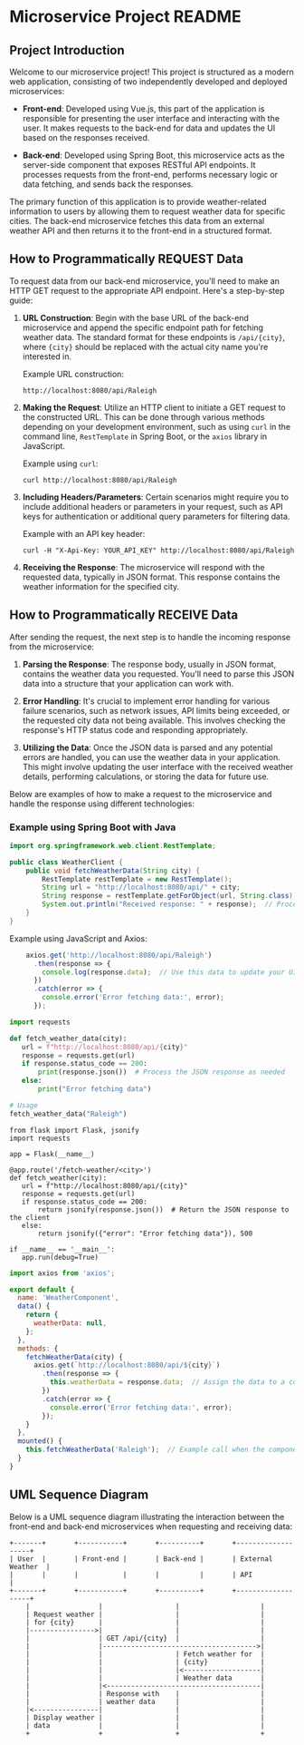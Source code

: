 # Microservice Project README

## Project Introduction

Welcome to our microservice project! This project is structured as a modern web application, consisting of two independently developed and deployed microservices:

- **Front-end**: Developed using Vue.js, this part of the application is responsible for presenting the user interface and interacting with the user. It makes requests to the back-end for data and updates the UI based on the responses received.
  
- **Back-end**: Developed using Spring Boot, this microservice acts as the server-side component that exposes RESTful API endpoints. It processes requests from the front-end, performs necessary logic or data fetching, and sends back the responses.

The primary function of this application is to provide weather-related information to users by allowing them to request weather data for specific cities. The back-end microservice fetches this data from an external weather API and then returns it to the front-end in a structured format.

## How to Programmatically REQUEST Data

To request data from our back-end microservice, you'll need to make an HTTP GET request to the appropriate API endpoint. Here's a step-by-step guide:

1. **URL Construction**: Begin with the base URL of the back-end microservice and append the specific endpoint path for fetching weather data. The standard format for these endpoints is `/api/{city}`, where `{city}` should be replaced with the actual city name you're interested in.

    Example URL construction:
    ```plaintext
    http://localhost:8080/api/Raleigh
    ```

2. **Making the Request**: Utilize an HTTP client to initiate a GET request to the constructed URL. This can be done through various methods depending on your development environment, such as using `curl` in the command line, `RestTemplate` in Spring Boot, or the `axios` library in JavaScript.

    Example using `curl`:
    ```plaintext
    curl http://localhost:8080/api/Raleigh
    ```

3. **Including Headers/Parameters**: Certain scenarios might require you to include additional headers or parameters in your request, such as API keys for authentication or additional query parameters for filtering data.

    Example with an API key header:
    ```plaintext
    curl -H "X-Api-Key: YOUR_API_KEY" http://localhost:8080/api/Raleigh
    ```

4. **Receiving the Response**: The microservice will respond with the requested data, typically in JSON format. This response contains the weather information for the specified city.

## How to Programmatically RECEIVE Data

After sending the request, the next step is to handle the incoming response from the microservice:

1. **Parsing the Response**: The response body, usually in JSON format, contains the weather data you requested. You'll need to parse this JSON data into a structure that your application can work with.

2. **Error Handling**: It's crucial to implement error handling for various failure scenarios, such as network issues, API limits being exceeded, or the requested city data not being available. This involves checking the response's HTTP status code and responding appropriately.

3. **Utilizing the Data**: Once the JSON data is parsed and any potential errors are handled, you can use the weather data in your application. This might involve updating the user interface with the received weather details, performing calculations, or storing the data for future use.

Below are examples of how to make a request to the microservice and handle the response using different technologies:

### Example using Spring Boot with Java

```java
import org.springframework.web.client.RestTemplate;

public class WeatherClient {
    public void fetchWeatherData(String city) {
        RestTemplate restTemplate = new RestTemplate();
        String url = "http://localhost:8080/api/" + city;
        String response = restTemplate.getForObject(url, String.class);
        System.out.println("Received response: " + response);  // Process the JSON response
    }
}
```
Example using JavaScript and Axios:
```javascript
    axios.get('http://localhost:8080/api/Raleigh')
      .then(response => {
        console.log(response.data);  // Use this data to update your UI
      })
      .catch(error => {
        console.error('Error fetching data:', error);
      });
 ```
 ```python
import requests

def fetch_weather_data(city):
    url = f"http://localhost:8080/api/{city}"
    response = requests.get(url)
    if response.status_code == 200:
        print(response.json())  # Process the JSON response as needed
    else:
        print("Error fetching data")

# Usage
fetch_weather_data("Raleigh")

 ```
 ```flask
from flask import Flask, jsonify
import requests

app = Flask(__name__)

@app.route('/fetch-weather/<city>')
def fetch_weather(city):
    url = f"http://localhost:8080/api/{city}"
    response = requests.get(url)
    if response.status_code == 200:
        return jsonify(response.json())  # Return the JSON response to the client
    else:
        return jsonify({"error": "Error fetching data"}), 500

if __name__ == '__main__':
    app.run(debug=True)
 ```

```Vue.js
import axios from 'axios';

export default {
  name: 'WeatherComponent',
  data() {
    return {
      weatherData: null,
    };
  },
  methods: {
    fetchWeatherData(city) {
      axios.get(`http://localhost:8080/api/${city}`)
        .then(response => {
          this.weatherData = response.data;  // Assign the data to a component data property
        })
        .catch(error => {
          console.error('Error fetching data:', error);
        });
    }
  },
  mounted() {
    this.fetchWeatherData('Raleigh');  // Example call when the component mounts
  }
}

```
## UML Sequence Diagram

Below is a UML sequence diagram illustrating the interaction between the front-end and back-end microservices when requesting and receiving data:

```
+-------+       +-----------+       +----------+       +-------------------+
| User  |       | Front-end |       | Back-end |       | External Weather  |
|       |       |           |       |          |       | API               |
+-------+       +-----------+       +----------+       +-------------------+
    |                 |                  |                    |
    | Request weather |                  |                    |
    | for {city}      |                  |                    |
    |---------------->|                  |                    |
    |                 | GET /api/{city}  |                    |
    |                 |-------------------------------------->|
    |                 |                  | Fetch weather for  |
    |                 |                  | {city}             |
    |                 |                  |<-------------------|
    |                 |                  | Weather data       |
    |                 |<--------------------------------------|
    |                 | Response with    |                    |
    |                 | weather data     |                    |
    |<----------------|                  |                    |
    | Display weather |                  |                    |
    | data            |                  |                    |
    +                 +                  +                    +

```
